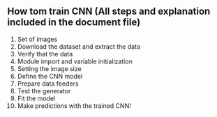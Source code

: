 ## How tom train CNN (All steps and explanation included in the document file)<br>

1. Set of images
2.	Download the dataset and extract the data<br>
3.  Verify that the data<br>
4. 	Module import and variable initialization<br>
5.	Setting the image size <br>
6.  Define the CNN model<br>
7.  Prepare data feeders<br>
8.  Test the generator <br>
9.  Fit the model<br>
10. Make predictions with the trained CNN!<br>


